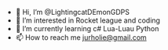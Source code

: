 - 👋 Hi, I’m @LightingcatDEmonGDPS
- 👀 I’m interested in Rocket league and coding
- 🌱 I’m currently learning c# Lua-Luau Python
- 📫 How to reach me jurholie@gmail.com

<!---
LightingcatDEmonGDPS/LightingcatDEmonGDPS is a ✨ special ✨ repository because its `README.md` (this file) appears on your GitHub profile.
You can click the Preview link to take a look at your changes.
--->
